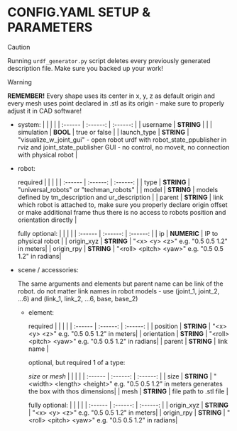 #   CONFIG.YAML SETUP & PARAMETERS
>[!CAUTION]
>Running `urdf_generator.py` script deletes every previously generated description file. Make sure you backed up your work!

>[!WARNING]
>**REMEMBER!** Every shape uses its center in x, y, z as default origin and every mesh uses point declared in .stl as its origin - make sure to properly adjust it in CAD software!
-   system:
    |  |   |  |
    | :------  | :------: | :------: |
    | username | **STRING**     | |
    | simulation | **BOOL**      | true or false |
    | launch_type | **STRING**      | "visualize_w_joint_gui" - open robot urdf with robot_state_ppublisher in rviz and joint_state_publisher GUI - no control, no moveit, no connection with physical robot |
-   robot:

    required
    |  |   |  |
    | :------  | :------: | :------: |
    | type | **STRING**     | "universal_robots" or "techman_robots" |
    | model | **STRING**     | models defined by tm_description and ur_description |
    | parent | **STRING**     | link which robot is attached to, make sure you properly declare origin offset or make additional frame thus there is no access to robots position and orientation directly |

    fully optional:
    |  |   |  |
    | :------  | :------: | :------: |
    | ip | **NUMERIC**     | IP to physical robot |
    | origin_xyz | **STRING**     | "\<x> \<y> \<z>" e.g. "0.5 0.5 1.2" in meters|
    | origin_rpy | **STRING**     | "\<roll> \<pitch> \<yaw>" e.g. "0.5 0.5 1.2" in radians|

-   scene / accessories:

    The same arguments and elements but parent name can be link of the robot. do not matter link names in robot models - use (joint_1, joint_2, ...6) and (link_1, link_2, ...6, base, base_2)  
    -   element:

        required
        |  |   |  |
        | :------  | :------: | :------: |
        | position | **STRING**     | "\<x> \<y> \<z>" e.g. "0.5 0.5 1.2" in meters|
        | orientation | **STRING**      | "\<roll> \<pitch> \<yaw>" e.g. "0.5 0.5 1.2" in radians|
        | parent | **STRING**      | link name |

        optional, but required 1 of a type:

        *size* or *mesh*
        |  |   |  |
        | :------  | :------: | :------: |
        | size | **STRING**     | "\<width> \<length> \<height>" e.g. "0.5 0.5 1.2" in meters generates the box with thos dimensions|
        | mesh | **STRING**      | file path to .stl file |


        fully optional:
        |  |   |  |
        | :------  | :------: | :------: |
        | origin_xyz | **STRING**     | "\<x> \<y> \<z>" e.g. "0.5 0.5 1.2" in meters|
        | origin_rpy | **STRING**     | "\<roll> \<pitch> \<yaw>" e.g. "0.5 0.5 1.2" in radians|